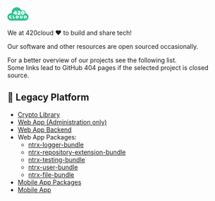 <picture>
  <source media="(prefers-color-scheme: dark)" srcset="https://raw.githubusercontent.com/420cloud-io/.github/main/profile/logo-dark.svg" width="120">
  <source media="(prefers-color-scheme: light)" srcset="https://raw.githubusercontent.com/420cloud-io/.github/main/profile/logo-light.svg" width="120">
  <img alt="420cloud Logo" src="https://raw.githubusercontent.com/420cloud-io/.github/main/profile/logo-light.svg">
</picture>

We at 420cloud ❤️ to build and share tech!

Our software and other resources are open sourced occasionally.

For a better overview of our projects see the following list.\
Some links lead to GitHub 404 pages if the selected project is closed source.

## 📁 Legacy Platform

- [Crypto Library](https://github.com/420cloud-io/legacy-420cloud-crypto)
- [Web App (Administration only)](https://github.com/420cloud-io/legacy-420cloud-administration)
- [Web App Backend](https://github.com/420cloud-io/legacy-420cloud-backend)
- Web App Packages:
  - [ntrx-logger-bundle](https://github.com/420cloud-io/legacy-ntrx-logger-bundle)
  - [ntrx-repository-extension-bundle](https://github.com/420cloud-io/legacy-ntrx-repository-extension-bundle)
  - [ntrx-testing-bundle](https://github.com/420cloud-io/legacy-ntrx-testing-bundle)
  - [ntrx-user-bundle](https://github.com/420cloud-io/legacy-ntrx-user-bundle)
  - [ntrx-file-bundle](https://github.com/420cloud-io/legacy-ntrx-file-bundle)
- [Mobile App Packages](https://github.com/420cloud-io/legacy-420cloud-app-packages)
- [Mobile App](https://github.com/420cloud-io/legacy-420cloud-app)
